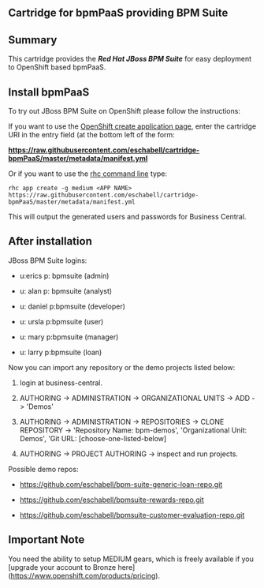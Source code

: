 ## Cartridge for bpmPaaS providing BPM Suite

Summary
-------
This cartridge provides the **_Red Hat JBoss BPM Suite_** for easy deployment to OpenShift based bpmPaaS.


Install bpmPaaS
---------------

To try out JBoss BPM Suite on OpenShift please follow the instructions:

If you want to use the [OpenShift create application page](https://openshift.redhat.com/app/console/application_types), enter the cartridge URI in the entry field (at the bottom left of the form:

 **https://raw.githubusercontent.com/eschabell/cartridge-bpmPaaS/master/metadata/manifest.yml** 

Or if you want to use the [rhc command line](https://www.openshift.com/developers/rhc-client-tools-install) type:

    rhc app create -g medium <APP NAME> https://raw.githubusercontent.com/eschabell/cartridge-bpmPaaS/master/metadata/manifest.yml

This will output the generated users and passwords for Business Central.


After installation
------------------

JBoss BPM Suite logins: 

   * u:erics   p: bpmsuite  (admin)

   * u: alan   p: bpmsuite  (analyst)

   * u: daniel p:bpmsuite  (developer)

   * u: ursla  p:bpmsuite  (user)

   * u: mary   p:bpmsuite  (manager)

   * u: larry  p:bpmsuite  (loan)

Now you can import any repository or the demo projects listed below:

1. login at business-central.

2. AUTHORING -> ADMINISTRATION -> ORGANIZATIONAL UNITS -> ADD -> 'Demos'

3. AUTHORING -> ADMINISTRATION -> REPOSITORIES -> CLONE REPOSITORY -> 'Repository Name: bpm-demos', 'Organizational Unit: Demos',
	 'Git URL: [choose-one-listed-below]

4. AUTHORING -> PROJECT AUTHORING -> inspect and run projects.

Possible demo repos:

  * https://github.com/eschabell/bpm-suite-generic-loan-repo.git
  
  * https://github.com/eschabell/bpmsuite-rewards-repo.git

  * https://github.com/eschabell/bpmsuite-customer-evaluation-repo.git

Important Note
--------------
You need the ability to setup MEDIUM gears, which is freely available if you [upgrade your account to Bronze here] (https://www.openshift.com/products/pricing). 

